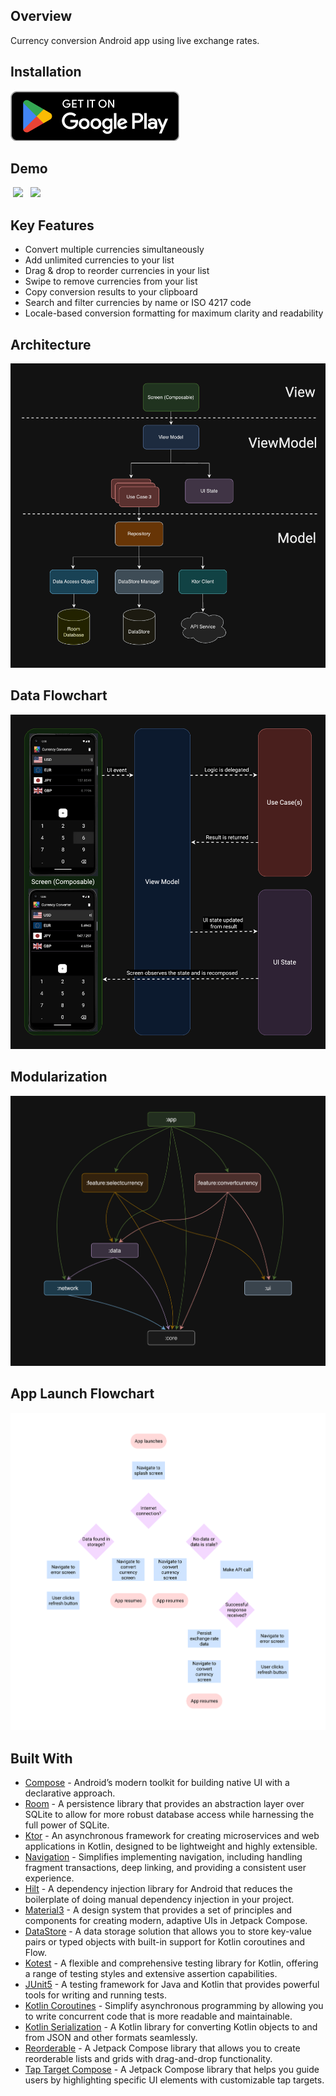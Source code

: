 ## Overview
Currency conversion Android app using live exchange rates.

## Installation
<a href="https://play.google.com/store/apps/details?id=com.nicoqueijo.android.currencyconverter" target="_blank">
<img src="graphics/Google_Play_Badge.png" a_blank href="https://play.google.com/store/apps/details?id=com.nicoqueijo.android.currencyconverter">
</a>

## Demo
<p float="left">
  <img src="graphics/Demos/Demo_Dark.gif" hspace="4" width="400" />
  <img src="graphics/Demos/Demo_Light.gif" hspace="4" width="400" />
</p>

## Key Features
- Convert multiple currencies simultaneously
- Add unlimited currencies to your list
- Drag & drop to reorder currencies in your list
- Swipe to remove currencies from your list
- Copy conversion results to your clipboard
- Search and filter currencies by name or ISO 4217 code
- Locale-based conversion formatting for maximum clarity and readability

## Architecture
<img src="graphics/MVVM_architecture.png">

## Data Flowchart
<img src="graphics/data_flowchart.png">

## Modularization
<img src="graphics/modularization.png">

## App Launch Flowchart
<img src="graphics/app_launch_flowchart.png">

## Built With
- [Compose](https://developer.android.com/develop/ui/compose) - Android’s modern toolkit for building native UI with a declarative approach.
- [Room](https://developer.android.com/jetpack/androidx/releases/room) - A persistence library that provides an abstraction layer over SQLite to allow for more robust database access while harnessing the full power of SQLite.
- [Ktor](https://ktor.io/) - An asynchronous framework for creating microservices and web applications in Kotlin, designed to be lightweight and highly extensible.
- [Navigation](https://developer.android.com/guide/navigation) - Simplifies implementing navigation, including handling fragment transactions, deep linking, and providing a consistent user experience.
- [Hilt](https://developer.android.com/training/dependency-injection/hilt-android) - A dependency injection library for Android that reduces the boilerplate of doing manual dependency injection in your project.
- [Material3](https://m3.material.io/develop/android/jetpack-compose) - A design system that provides a set of principles and components for creating modern, adaptive UIs in Jetpack Compose.
- [DataStore](https://developer.android.com/topic/libraries/architecture/datastore) - A data storage solution that allows you to store key-value pairs or typed objects with built-in support for Kotlin coroutines and Flow.
- [Kotest](https://kotest.io/) - A flexible and comprehensive testing library for Kotlin, offering a range of testing styles and extensive assertion capabilities.
- [JUnit5](https://junit.org/junit5/) - A testing framework for Java and Kotlin that provides powerful tools for writing and running tests.
- [Kotlin Coroutines](https://developer.android.com/kotlin/coroutines) - Simplify asynchronous programming by allowing you to write concurrent code that is more readable and maintainable.
- [Kotlin Serialization](https://kotlinlang.org/docs/serialization.html) - A Kotlin library for converting Kotlin objects to and from JSON and other formats seamlessly.
- [Reorderable](https://github.com/Calvin-LL/Reorderable) - A Jetpack Compose library that allows you to create reorderable lists and grids with drag-and-drop functionality.
- [Tap Target Compose](https://github.com/PierfrancescoSoffritti/tap-target-compose) - A Jetpack Compose library that helps you guide users by highlighting specific UI elements with customizable tap targets.
